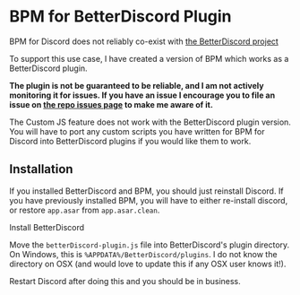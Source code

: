 # BPM for BetterDiscord Plugin

BPM for Discord does not reliably co-exist with [the BetterDiscord project](https://github.com/Jiiks/BetterDiscordApp)

To support this use case, I have created a version of BPM which works as a BetterDiscord plugin.

**The plugin is not be guaranteed to be reliable, and I am not actively monitoring it for issues.  If you have an issue I encourage you to file an issue on [the repo issues page](https://github.com/ByzantineFailure/BPM-for-Discord/issues) to make me aware of it.**

The Custom JS feature does not work with the BetterDiscord plugin version.  You will have to port any custom scripts you have written for BPM for Discord into BetterDiscord plugins if you would like them to work.

## Installation

If you installed BetterDiscord and BPM, you should just reinstall Discord.  If you have previously installed BPM, you will have to either re-install discord, or restore `app.asar` from `app.asar.clean`.  

Install BetterDiscord

Move the `betterDiscord-plugin.js` file into BetterDiscord's plugin directory.  On Windows, this is `%APPDATA%/BetterDiscord/plugins`.  I do not know the directory on OSX (and would love to update this if any OSX user knows it!).

Restart Discord after doing this and you should be in business.
